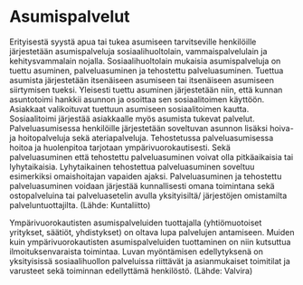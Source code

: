 # Asumispalvelut

Erityisestä syystä apua tai tukea asumiseen tarvitseville henkilöille järjestetään asumispalveluja sosiaalihuoltolain, vammaispalvelulain ja kehitysvammalain nojalla. Sosiaalihuoltolain mukaisia asumispalveluja on tuettu asuminen, palveluasuminen ja tehostettu palveluasuminen. Tuettua asumista järjestetään itsenäiseen asumiseen tai itsenäiseen asumiseen siirtymisen tueksi. Yleisesti tuettu asuminen järjestetään niin, että kunnan asuntotoimi hankkii asunnon ja osoittaa sen sosiaalitoimen käyttöön. Asiakkaat valikoituvat tuettuun asumiseen sosiaalitoimen kautta. Sosiaalitoimi järjestää asiakkaalle myös asumista tukevat palvelut. Palveluasumisessa henkilöille järjestetään soveltuvan asunnon lisäksi hoiva- ja hoitopalveluja sekä ateriapalveluja. Tehostetussa palveluasumisessa hoitoa ja huolenpitoa tarjotaan ympärivuorokautisesti. Sekä palveluasuminen että tehostettu palveluasuminen voivat olla pitkäaikaisia tai lyhytaikaisia. Lyhytaikainen tehostettua palveluasuminen soveltuu esimerkiksi omaishoitajan vapaiden ajaksi. Palveluasuminen ja tehostettu palveluasuminen voidaan järjestää kunnallisesti omana toimintana sekä ostopalveluina tai palveluasetelin avulla yksityisiltä/ järjestöjen omistamilta palveluntuottajilta. (Lähde: Kuntaliitto)

Ympärivuorokautisten asumispalveluiden tuottajalla (yhtiömuotoiset yritykset, säätiöt, yhdistykset) on oltava lupa palvelujen antamiseen. Muiden kuin ympärivuorokautisten asumispalveluiden tuottaminen on niin kutsuttua ilmoituksenvaraista toimintaa. Luvan myöntämisen edellytyksenä on yksityisissä sosiaalihuollon palveluissa riittävät ja asianmukaiset toimitilat ja varusteet sekä toiminnan edellyttämä henkilöstö. (Lähde: Valvira)
